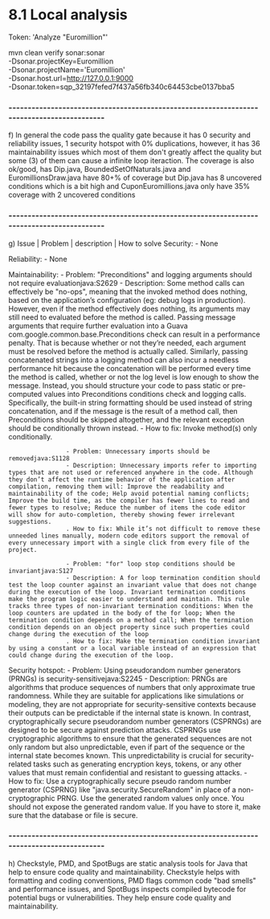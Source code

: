 # 8.1 Local analysis

Token: 'Analyze "Euromillion"'

mvn clean verify sonar:sonar \
  -Dsonar.projectKey=Euromillion \
  -Dsonar.projectName='Euromillion' \
  -Dsonar.host.url=http://127.0.0.1:9000 \
  -Dsonar.token=sqp_32197fefed7f437a56fb340c64453cbe0137bba5

### ------------------------------------------------------------------------------------------

f) In general the code pass the quality gate because it has 0 security and reliability issues, 1 security hotspot with 0% duplications, however, it has 36 maintainability issues which most of them don't greatly affect the quality but some (3) of them can cause a infinite loop iteraction.
The coverage is also ok/good, has Dip.java, BoundedSetOfNaturals.java and EuromillionsDraw.java have 80+% of coverage but Dip.java has 8 uncovered conditions which is a bit high and CuponEuromillions.java only have 35% coverage with 2 uncovered conditions

### ------------------------------------------------------------------------------------------

g) Issue | Problem | description | How to solve
Security:           - None

Reliability:        - None

Maintainability:    - Problem: "Preconditions" and logging arguments should not require evaluationjava:S2629
                    - Description: Some method calls can effectively be "no-ops", meaning that the invoked method does nothing, based on the application’s configuration (eg: debug logs in production). However, even if the method effectively does nothing, its arguments may still need to evaluated before the method is called. Passing message arguments that require further evaluation into a Guava com.google.common.base.Preconditions check can result in a performance penalty. That is because whether or not they’re needed, each argument must be resolved before the method is actually called. Similarly, passing concatenated strings into a logging method can also incur a needless performance hit because the concatenation will be performed every time the method is called, whether or not the log level is low enough to show the message. Instead, you should structure your code to pass static or pre-computed values into Preconditions conditions check and logging calls. Specifically, the built-in string formatting should be used instead of string concatenation, and if the message is the result of a method call, then Preconditions should be skipped altogether, and the relevant exception should be conditionally thrown instead.
                    - How to fix: Invoke method(s) only conditionally.

                    - Problem: Unnecessary imports should be removedjava:S1128
                    - Description: Unnecessary imports refer to importing types that are not used or referenced anywhere in the code. Although they don’t affect the runtime behavior of the application after compilation, removing them will: Improve the readability and maintainability of the code; Help avoid potential naming conflicts; Improve the build time, as the compiler has fewer lines to read and fewer types to resolve; Reduce the number of items the code editor will show for auto-completion, thereby showing fewer irrelevant suggestions.
                    . How to fix: While it’s not difficult to remove these unneeded lines manually, modern code editors support the removal of every unnecessary import with a single click from every file of the project.

                    - Problem: "for" loop stop conditions should be invariantjava:S127
                    - Description: A for loop termination condition should test the loop counter against an invariant value that does not change during the execution of the loop. Invariant termination conditions make the program logic easier to understand and maintain. This rule tracks three types of non-invariant termination conditions: When the loop counters are updated in the body of the for loop; When the termination condition depends on a method call; When the termination condition depends on an object property since such properties could change during the execution of the loop
                    . How to fix: Make the termination condition invariant by using a constant or a local variable instead of an expression that could change during the execution of the loop.

Security hotspot:   - Problem: Using pseudorandom number generators (PRNGs) is security-sensitivejava:S2245
                    - Description: PRNGs are algorithms that produce sequences of numbers that only approximate true randomness. While they are suitable for applications like simulations or modeling, they are not appropriate for security-sensitive contexts because their outputs can be predictable if the internal state is known. In contrast, cryptographically secure pseudorandom number generators (CSPRNGs) are designed to be secure against prediction attacks. CSPRNGs use cryptographic algorithms to ensure that the generated sequences are not only random but also unpredictable, even if part of the sequence or the internal state becomes known. This unpredictability is crucial for security-related tasks such as generating encryption keys, tokens, or any other values that must remain confidential and resistant to guessing attacks.
                    - How to fix: Use a cryptographically secure pseudo random number generator (CSPRNG) like "java.security.SecureRandom" in place of a non-cryptographic PRNG. Use the generated random values only once. You should not expose the generated random value. If you have to store it, make sure that the database or file is secure.

### ------------------------------------------------------------------------------------------

h) Checkstyle, PMD, and SpotBugs are static analysis tools for Java that help to ensure code quality and maintainability. Checkstyle helps with formatting and coding conventions, PMD flags common code "bad smells" and performance issues, and SpotBugs inspects compiled bytecode for potential bugs or vulnerabilities. They help ensure code quality and maintainability.
